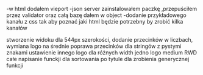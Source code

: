 -w html dodałem vieport
-json server zainstalowałem paczkę ,przepuściłem przez validator oraz całą bazę dałem w object
-dodanie przykładowego kanału z css tak aby poznać jaki html będzie potrzebny by zrobić kilka kanałów

stworzenie widoku dla 544px szerokości, dodanie przecinków w liczbach, 
wymiana logo na średnie 
poprawa przecinków dla stringów z pystymi znakami
ustawienie innego logo dla różnych width
jedno logo medium 
RWD całe
napisanie funckji dla sortowania po tytule dla zrobienia generycznej funkcji